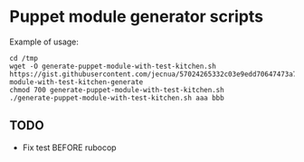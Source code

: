 # Puppet module generator scripts

Example of usage:

    cd /tmp
    wget -O generate-puppet-module-with-test-kitchen.sh https://gist.githubusercontent.com/jecnua/57024265332c03e9edd70647473a793e/raw/puppet-module-with-test-kitchen-generate
    chmod 700 generate-puppet-module-with-test-kitchen.sh
    ./generate-puppet-module-with-test-kitchen.sh aaa bbb

## TODO

- Fix test BEFORE rubocop
